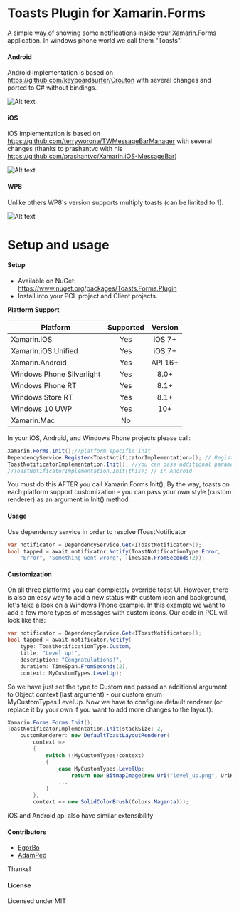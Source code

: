 Toasts Plugin for Xamarin.Forms
===================

A simple way of showing some notifications inside your Xamarin.Forms application. In windows phone world we call them "Toasts".

#### Android
Android implementation is based on https://github.com/keyboardsurfer/Crouton with several changes and ported to C# without bindings.

![Alt text](http://habrastorage.org/files/b72/3c4/362/b723c436271941309939da500f1e2abb.gif)

#### iOS
iOS implementation is based on https://github.com/terryworona/TWMessageBarManager with several changes (thanks to prashantvc with his https://github.com/prashantvc/Xamarin.iOS-MessageBar)

![Alt text](http://habrastorage.org/files/d1e/dd7/cbd/d1edd7cbdfe141cfb8f7be36f692b1a1.gif)

#### WP8
Unlike others WP8's version supports multiply toasts (can be limited to 1).

![Alt text](http://habrastorage.org/files/e96/4fd/8c5/e964fd8c5cb14ad08d4dab3cb6f36e73.gif)

Setup and usage
===================
#### Setup
* Available on NuGet: https://www.nuget.org/packages/Toasts.Forms.Plugin
* Install into your PCL project and Client projects.

**Platform Support**

|Platform|Supported|Version|
| ------------------- | :-----------: | :------------------: |
|Xamarin.iOS|Yes|iOS 7+|
|Xamarin.iOS Unified|Yes|iOS 7+|
|Xamarin.Android|Yes|API 16+|
|Windows Phone Silverlight|Yes|8.0+|
|Windows Phone RT|Yes|8.1+|
|Windows Store RT|Yes|8.1+|
|Windows 10 UWP|Yes|10+|
|Xamarin.Mac|No||


In your iOS, Android, and Windows Phone projects please call:

```csharp
Xamarin.Forms.Init();//platform specific init
DependencyService.Register<ToastNotificatorImplementation>(); // Register your dependency
ToastNotificatorImplementation.Init(); //you can pass additional parameters here
//ToastNotificatorImplementation.Init(this); // In Android
```

You must do this AFTER you call Xamarin.Forms.Init();
By the way, toasts on each platform support customization - you can pass your own style (custom renderer) as an argument in Init() method.

#### Usage
Use dependency service in order to resolve IToastNotificator
```csharp
var notificator = DependencyService.Get<IToastNotificator>();
bool tapped = await notificator.Notify(ToastNotificationType.Error, 
	"Error", "Something went wrong", TimeSpan.FromSeconds(2));
```
#### Customization
On all three platforms you can completely override toast UI. However, there is also an easy way to add a new status with custom icon and background, let's take a look on a Windows Phone example. In this example we want to add a few more types of messages with custom icons. Our code in PCL will look like this:
```csharp
var notificator = DependencyService.Get<IToastNotificator>();
bool tapped = await notificator.Notify(
	type: ToastNotificationType.Custom, 
	title: "Level up!", 
	description: "Congratulations!", 
	duration: TimeSpan.FromSeconds(2), 
	context: MyCustomTypes.LevelUp);
```			
So we have just set the type to Custom and passed an additional argument to Object context (last argument) - our custom enum MyCustomTypes.LevelUp.
Now we have to configure default renderer (or replace it by your own if you want to add more changes to the layout):
```csharp
Xamarin.Forms.Forms.Init();
ToastNotificatorImplementation.Init(stackSize: 2, 
	customRenderer: new DefaultToastLayoutRenderer(
		context =>
		{
			switch ((MyCustomTypes)context)
			{
				case MyCustomTypes.LevelUp:
					return new BitmapImage(new Uri("level_up.png", UriKind.Relative));
				...
			}
		}, 
		context => new SolidColorBrush(Colors.Magenta)));
```
iOS and Android api also have similar extensibility

#### Contributors
* [EgorBo](https://github.com/EgorBo)
* [AdamPed](https://github.com/AdamPed)

Thanks!

#### License
Licensed under MIT
